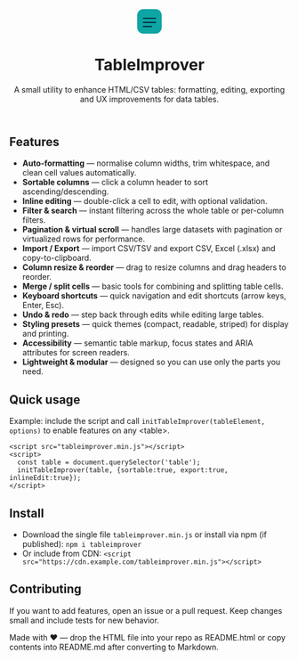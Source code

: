 
<html lang="en">
<head>
  <meta charset="utf-8" />
  <meta name="viewport" content="width=device-width,initial-scale=1" />

  
</head>
<body>
  
  <header>
    <svg width="44" height="44" viewBox="0 0 24 24" fill="none" xmlns="http://www.w3.org/2000/svg">
      <rect width="24" height="24" rx="6" fill="#0ea5a4"/>
      <path d="M6 9h12M6 13h12M6 17h8" stroke="#042c3c" stroke-width="1.2" stroke-linecap="round"/>
    </svg>
    <div>
      <h1>TableImprover</h1>
      <p class="lead">A small utility to enhance HTML/CSV tables: formatting, editing, exporting and UX improvements for data tables.</p>
    </div>
  </header>

  <section class="card">
    <h2>Features</h2>
    <ul>
      <li><strong>Auto-formatting</strong> — normalise column widths, trim whitespace, and clean cell values automatically.</li>
      <li><strong>Sortable columns</strong> — click a column header to sort ascending/descending.</li>
      <li><strong>Inline editing</strong> — double-click a cell to edit, with optional validation.</li>
      <li><strong>Filter & search</strong> — instant filtering across the whole table or per-column filters.</li>
      <li><strong>Pagination & virtual scroll</strong> — handles large datasets with pagination or virtualized rows for performance.</li>
      <li><strong>Import / Export</strong> — import CSV/TSV and export CSV, Excel (.xlsx) and copy-to-clipboard.</li>
      <li><strong>Column resize & reorder</strong> — drag to resize columns and drag headers to reorder.</li>
      <li><strong>Merge / split cells</strong> — basic tools for combining and splitting table cells.</li>
      <li><strong>Keyboard shortcuts</strong> — quick navigation and edit shortcuts (arrow keys, Enter, Esc).</li>
      <li><strong>Undo & redo</strong> — step back through edits while editing large tables.</li>
      <li><strong>Styling presets</strong> — quick themes (compact, readable, striped) for display and printing.</li>
      <li><strong>Accessibility</strong> — semantic table markup, focus states and ARIA attributes for screen readers.</li>
      <li><strong>Lightweight & modular</strong> — designed so you can use only the parts you need.</li>
    </ul>
  </section>

  <section class="card">
    <h2>Quick usage</h2>
    <p>Example: include the script and call <code>initTableImprover(tableElement, options)</code> to enable features on any &lt;table&gt;.</p>
    <pre><code>&lt;script src="tableimprover.min.js"&gt;&lt;/script&gt;
&lt;script&gt;
  const table = document.querySelector('table');
  initTableImprover(table, {sortable:true, export:true, inlineEdit:true});
&lt;/script&gt;</code></pre>
  </section>

  <section class="card">
    <h2>Install</h2>
    <ul>
      <li>Download the single file <code>tableimprover.min.js</code> or install via npm (if published): <code>npm i tableimprover</code></li>
      <li>Or include from CDN: <code>&lt;script src="https://cdn.example.com/tableimprover.min.js"&gt;&lt;/script&gt;</code></li>
    </ul>
  </section>

  <section class="card">
    <h2>Contributing</h2>
    <p>If you want to add features, open an issue or a pull request. Keep changes small and include tests for new behavior.</p>
  </section>

  <footer>
    <p>Made with ❤️ — drop the HTML file into your repo as <span class="kbd">README.html</span> or copy contents into <span class="kbd">README.md</span> after converting to Markdown.</p>
  </footer>
</body>
</html>
